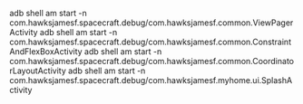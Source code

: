 adb shell am start -n com.hawksjamesf.spacecraft.debug/com.hawksjamesf.common.ViewPagerActivity
adb shell am start -n com.hawksjamesf.spacecraft.debug/com.hawksjamesf.common.ConstraintAndFlexBoxActivity
adb shell am start -n com.hawksjamesf.spacecraft.debug/com.hawksjamesf.common.CoordinatorLayoutActivity
adb shell am start -n com.hawksjamesf.spacecraft.debug/com.hawksjamesf.myhome.ui.SplashActivity